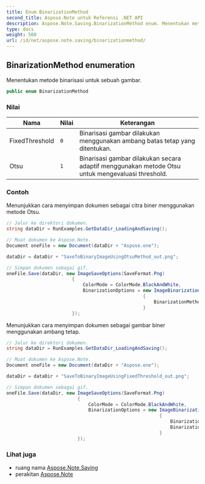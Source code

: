 ```yaml
---
title: Enum BinarizationMethod
second_title: Aspose.Note untuk Referensi .NET API
description: Aspose.Note.Saving.BinarizationMethod enum. Menentukan metode binarisasi untuk sebuah gambar.
type: docs
weight: 560
url: /id/net/aspose.note.saving/binarizationmethod/
---
```

## BinarizationMethod enumeration

Menentukan metode binarisasi untuk sebuah gambar.

```csharp
public enum BinarizationMethod
```

### Nilai

| Nama | Nilai | Keterangan |
| --- | --- | --- |
| FixedThreshold | `0` | Binarisasi gambar dilakukan menggunakan ambang batas tetap yang ditentukan. |
| Otsu | `1` | Binarisasi gambar dilakukan secara adaptif menggunakan metode Otsu untuk mengevaluasi threshold. |

### Contoh

Menunjukkan cara menyimpan dokumen sebagai citra biner menggunakan metode Otsu.

```csharp
// Jalur ke direktori dokumen.
string dataDir = RunExamples.GetDataDir_LoadingAndSaving();

// Muat dokumen ke Aspose.Note.
Document oneFile = new Document(dataDir + "Aspose.one");

dataDir = dataDir + "SaveToBinaryImageUsingOtsuMethod_out.png";

// Simpan dokumen sebagai gif.
oneFile.Save(dataDir, new ImageSaveOptions(SaveFormat.Png)
                        {
                            ColorMode = ColorMode.BlackAndWhite,
                            BinarizationOptions = new ImageBinarizationOptions()
                                                  {
                                                      BinarizationMethod = BinarizationMethod.Otsu,
                                                  }
                        });
```

Menunjukkan cara menyimpan dokumen sebagai gambar biner menggunakan ambang tetap.

```csharp
// Jalur ke direktori dokumen.
string dataDir = RunExamples.GetDataDir_LoadingAndSaving();

// Muat dokumen ke Aspose.Note.
Document oneFile = new Document(dataDir + "Aspose.one");

dataDir = dataDir + "SaveToBinaryImageUsingFixedThreshold_out.png";

// Simpan dokumen sebagai gif.
oneFile.Save(dataDir, new ImageSaveOptions(SaveFormat.Png)
                          {
                              ColorMode = ColorMode.BlackAndWhite,
                              BinarizationOptions = new ImageBinarizationOptions()
                                                        {
                                                            BinarizationMethod = BinarizationMethod.FixedThreshold,
                                                            BinarizationThreshold = 123
                                                        }
                          });
```

### Lihat juga

* ruang nama [Aspose.Note.Saving](../../aspose.note.saving/)
* perakitan [Aspose.Note](../../)


